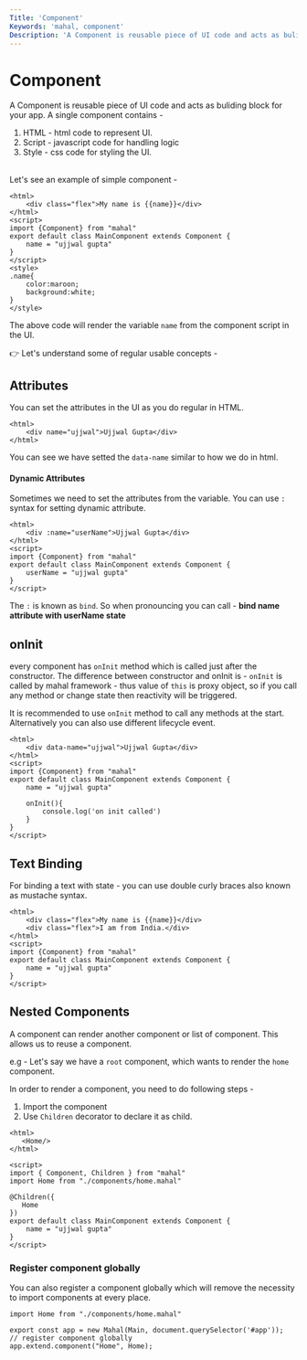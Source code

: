 ```yaml
---
Title: 'Component'
Keywords: 'mahal, component'
Description: 'A Component is reusable piece of UI code and acts as buliding block for your app'
---
```


# Component

A Component is reusable piece of UI code and acts as buliding block for your app. A single component contains - 

1. HTML - html code to represent UI.
2. Script - javascript code for handling logic
3. Style - css code for styling the UI.

<br>
Let's see an example of simple component - 

```
<html>
    <div class="flex">My name is {{name}}</div>
</html>
<script>
import {Component} from "mahal"
export default class MainComponent extends Component {
    name = "ujjwal gupta"
}
</script>
<style>
.name{
    color:maroon;
    background:white;
}
</style>
```

The above code will render the variable `name` from the component script in the UI. 

👉 Let's understand some of regular usable concepts - 

## Attributes

You can set the attributes in the UI as you do regular in HTML.

```
<html>
    <div name="ujjwal">Ujjwal Gupta</div>
</html>
```

You can see we have setted the `data-name` similar to how we do in html.

#### Dynamic Attributes

Sometimes we need to set the attributes from the variable. You can use `:` syntax for setting dynamic attribute.

```
<html>
    <div :name="userName">Ujjwal Gupta</div>
</html>
<script>
import {Component} from "mahal"
export default class MainComponent extends Component {
    userName = "ujjwal gupta"
}
</script>
```

The `:` is known as `bind`. So when pronouncing you can call - **bind name attribute with userName state**

## onInit

every component has `onInit` method which is called just after the constructor. The difference between constructor and onInit is  - `onInit` is called by mahal framework - thus value of `this` is proxy object, so if you call any method or change state then reactivity will be triggered.

It is recommended to use `onInit` method to call any methods at the start. Alternatively you can also use different lifecycle event.

```
<html>
    <div data-name="ujjwal">Ujjwal Gupta</div>
</html>
<script>
import {Component} from "mahal"
export default class MainComponent extends Component {
    name = "ujjwal gupta"

    onInit(){
        console.log('on init called')
    }
}
</script>
```

## Text Binding

For binding a text with state - you can use double curly braces also known as mustache syntax.

```
<html>
    <div class="flex">My name is {{name}}</div>
    <div class="flex">I am from India.</div>
</html>
<script>
import {Component} from "mahal"
export default class MainComponent extends Component {
    name = "ujjwal gupta"
}
</script>
```

## Nested Components

A component can render another component or list of component. This allows us to reuse a component.

e.g - Let's say we have a `root` component, which wants to render the `home` component.

In order to render a component, you need to do following steps - 

1. Import the component
2. Use `Children` decorator to declare it as child.


```
<html>
   <Home/>
</html>

<script>
import { Component, Children } from "mahal"
import Home from "./components/home.mahal"

@Children({
   Home
})
export default class MainComponent extends Component {
    name = "ujjwal gupta"
}
</script>

```

### Register component globally

You can also register a component globally which will remove the necessity to import components at every place.

```
import Home from "./components/home.mahal"

export const app = new Mahal(Main, document.querySelector('#app'));
// register component globally
app.extend.component("Home", Home);
```






